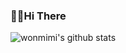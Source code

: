 
### 👋🏻Hi There 
![wonmimi's github stats](https://github-readme-stats.vercel.app/api?username=wonmimi&show_icons=true&theme=merko)

<!-- [![Hits](https://hits.seeyoufarm.com/api/count/incr/badge.svg?url=https%3A%2F%2Fgithub.com%2Fwonmimi%2Fhit-counter&count_bg=%23C03DC8&title_bg=%23555555&icon=aerlingus.svg&icon_color=%23E7E7E7&title=hits&edge_flat=false)](https://hits.seeyoufarm.com) -->


<!--
<div align=center>
<a href="https://hits.seeyoufarm.com"><img src="https://hits.seeyoufarm.com/api/count/incr/badge.svg?url=https%3A%2F%2Fgithub.com%2Fwonmimi%2Fhit-counter&count_bg=%23C03DC8&title_bg=%23555555&icon=&icon_color=%23E7E7E7&title=hits&edge_flat=false"/></a>
</div>


Here are some ideas to get you started:

- 🔭 I’m currently working on ...
- 🌱 I’m currently learning ...
- 👯 I’m looking to collaborate on ...
- 🤔 I’m looking for help with ...
- 💬 Ask me about ...
- 📫 How to reach me: ...
- 😄 Pronouns: ...
- ⚡ Fun fact: ...
-->
